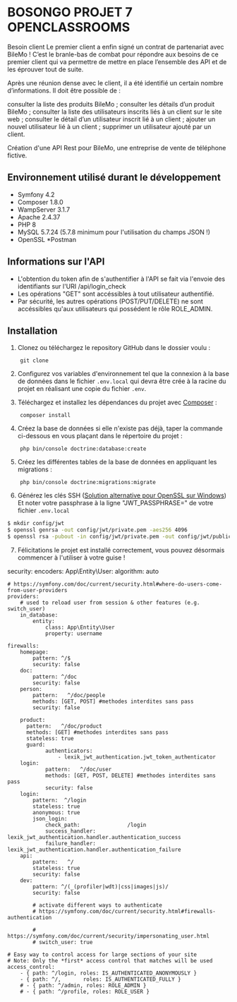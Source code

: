 # BOSONGO PROJET 7 OPENCLASSROOMS

Besoin client
Le premier client a enfin signé un contrat de partenariat avec BileMo ! C’est le branle-bas de combat pour répondre aux besoins de ce premier client qui va permettre de mettre en place l’ensemble des API et de les éprouver tout de suite.

 Après une réunion dense avec le client, il a été identifié un certain nombre d’informations. Il doit être possible de :

consulter la liste des produits BileMo ;
consulter les détails d’un produit BileMo ;
consulter la liste des utilisateurs inscrits liés à un client sur le site web ;
consulter le détail d’un utilisateur inscrit lié à un client ;
ajouter un nouvel utilisateur lié à un client ;
supprimer un utilisateur ajouté par un client.

Création d'une API Rest pour BileMo, une entreprise de vente de téléphone fictive.

## Environnement utilisé durant le développement
* Symfony 4.2
* Composer 1.8.0
* WampServer 3.1.7
* Apache 2.4.37
* PHP 8
* MySQL 5.7.24 (5.7.8 minimum pour l'utilisation du champs JSON !)
* OpenSSL
*Postman

## Informations sur l'API
* L'obtention du token afin de s'authentifier à l'API se fait via l'envoie des identifiants sur l'URI /api/login_check
* Les opérations "GET" sont accéssibles à tout utilisateur authentifié.
* Par sécurité, les autres opérations (POST/PUT/DELETE) ne sont accéssibles qu'aux utilisateurs qui possédent le rôle ROLE_ADMIN.

## Installation
1. Clonez ou téléchargez le repository GitHub dans le dossier voulu :
```
    git clone
```
2. Configurez vos variables d'environnement tel que la connexion à la base de données dans le fichier `.env.local` qui devra être crée à la racine du projet en réalisant une copie du fichier `.env`.

3. Téléchargez et installez les dépendances du projet avec [Composer](https://getcomposer.org/download/) :
```
    composer install
```
4. Créez la base de données si elle n'existe pas déjà, taper la commande ci-dessous en vous plaçant dans le répertoire du projet :
```
    php bin/console doctrine:database:create
```
5. Créez les différentes tables de la base de données en appliquant les migrations :
```
    php bin/console doctrine:migrations:migrate
```
6. Générez les clés SSH ([Solution alternative pour OpenSSL sur Windows](https://slproweb.com/products/Win32OpenSSL.html))
Et noter votre passphrase à la ligne "JWT_PASSPHRASE=" de votre fichier `.env.local`
```bash
$ mkdir config/jwt
$ openssl genrsa -out config/jwt/private.pem -aes256 4096
$ openssl rsa -pubout -in config/jwt/private.pem -out config/jwt/public.pem
```

7. Félicitations le projet est installé correctement, vous pouvez désormais commencer à l'utiliser à votre guise !














security:
    encoders:
        App\Entity\User:
            algorithm: auto

    # https://symfony.com/doc/current/security.html#where-do-users-come-from-user-providers
    providers:
        # used to reload user from session & other features (e.g. switch_user)
        in_database:
            entity:
                class: App\Entity\User
                property: username

    firewalls:
        homepage:
            pattern: ^/$
            security: false
        doc:
            pattern: ^/doc
            security: false
        person:
            pattern:   ^/doc/people
            methods: [GET, POST] #methodes interdites sans pass
            security: false

        product:
          pattern:   ^/doc/product
          methods: [GET] #methodes interdites sans pass
          stateless: true
          guard:
                authenticators:
                    - lexik_jwt_authentication.jwt_token_authenticator
        login:
                pattern:   ^/doc/user
                methods: [GET, POST, DELETE] #methodes interdites sans pass
                security: false
        login:
            pattern:  ^/login
            stateless: true
            anonymous: true
            json_login:
                check_path:               /login
                success_handler:          lexik_jwt_authentication.handler.authentication_success
                failure_handler:          lexik_jwt_authentication.handler.authentication_failure
        api:
            pattern:   ^/
            stateless: true
            security: false
        dev:
            pattern: ^/(_(profiler|wdt)|css|images|js)/
            security: false

            # activate different ways to authenticate
            # https://symfony.com/doc/current/security.html#firewalls-authentication

            # https://symfony.com/doc/current/security/impersonating_user.html
            # switch_user: true

    # Easy way to control access for large sections of your site
    # Note: Only the *first* access control that matches will be used
    access_control:
        - { path: ^/login, roles: IS_AUTHENTICATED_ANONYMOUSLY }
        - { path: ^/,       roles: IS_AUTHENTICATED_FULLY }
        # - { path: ^/admin, roles: ROLE_ADMIN }
        # - { path: ^/profile, roles: ROLE_USER }
